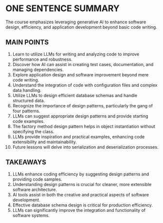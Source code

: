 # ONE SENTENCE SUMMARY

The course emphasizes leveraging generative AI to enhance software design, efficiency, and application development beyond basic code writing.

## MAIN POINTS

1. Learn to utilize LLMs for writing and analyzing code to improve performance and robustness.
2. Discover how AI can assist in creating test cases, documentation, and managing dependencies.
3. Explore application design and software improvement beyond mere code writing.
4. Understand the integration of code with configuration files and complex data handling.
5. Utilize LLMs to design efficient database schemas and handle structured data.
6. Recognize the importance of design patterns, particularly the gang of four patterns.
7. LLMs can suggest appropriate design patterns and provide starting code examples.
8. The factory method design pattern helps in object instantiation without specifying the class.
9. LLMs provide inspiration and practical examples, enhancing code extensibility and maintainability.
10. Future lessons will delve into serialization and deserialization processes.

## TAKEAWAYS

1. LLMs enhance coding efficiency by suggesting design patterns and providing code samples.
2. Understanding design patterns is crucial for cleaner, more extensible software architecture.
3. AI tools assist in both the creative and practical aspects of software development.
4. Effective database schema design is critical for production efficiency.
5. LLMs can significantly improve the integration and functionality of software systems.
